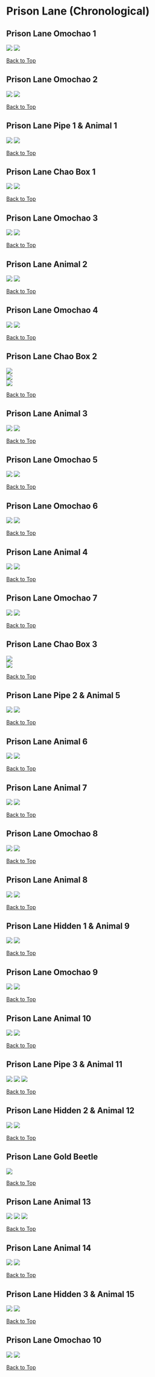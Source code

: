 # Prison Lane (Chronological)

## Prison Lane Omochao 1
![](../PrisonLane/Omochao-1st-Far.webp)
![](../PrisonLane/Omochao-1st-Close.webp)

[Back to Top](#)

## Prison Lane Omochao 2
![](../PrisonLane/Omochao-2nd-Far.webp)
![](../PrisonLane/Omochao-2nd-Close.webp)

[Back to Top](#)

## Prison Lane Pipe 1 & Animal 1
![](../PrisonLane/Pipe-1st-Far.webp)
![](../PrisonLane/Pipe-1st-Close.webp)

[Back to Top](#)

## Prison Lane Chao Box 1
![](../PrisonLane/Chaobox-1st-Far.webp)
![](../PrisonLane/Chaobox-1st-Close.webp)  

[Back to Top](#)

## Prison Lane Omochao 3
![](../PrisonLane/Omochao-3rd-Far.webp)
![](../PrisonLane/Omochao-3rd-Close.webp)

[Back to Top](#)

## Prison Lane Animal 2
![](../PrisonLane/Animal-2nd-Far.webp)
![](../PrisonLane/Animal-2nd-Close.webp)

[Back to Top](#)

## Prison Lane Omochao 4
![](../PrisonLane/Omochao-4th-Far.webp)
![](../PrisonLane/Omochao-4th-Close.webp)

[Back to Top](#)

## Prison Lane Chao Box 2
![](../PrisonLane/Chaobox-2nd-Far.webp)  
![](../PrisonLane/Chaobox-2nd-Far2.webp)  
![](../PrisonLane/Chaobox-2nd-Close.webp)  

[Back to Top](#)

## Prison Lane Animal 3
![](../PrisonLane/Animal-3rd-Far.webp)
![](../PrisonLane/Animal-3rd-Close.webp)

[Back to Top](#)

## Prison Lane Omochao 5
![](../PrisonLane/Omochao-5th-Far.webp)
![](../PrisonLane/Omochao-5th-Close.webp)

[Back to Top](#)

## Prison Lane Omochao 6
![](../PrisonLane/Omochao-6th-Far.webp)
![](../PrisonLane/Omochao-6th-Close.webp)

[Back to Top](#)

## Prison Lane Animal 4
![](../PrisonLane/Animal-4th-Far.webp)
![](../PrisonLane/Animal-4th-Close.webp)

[Back to Top](#)

## Prison Lane Omochao 7
![](../PrisonLane/Omochao-7th-Far.webp)
![](../PrisonLane/Omochao-7th-Close.webp)

[Back to Top](#)

## Prison Lane Chao Box 3
![](../PrisonLane/Chaobox-3rd-Far.webp)  
![](../PrisonLane/Chaobox-3rd-Close.webp)

[Back to Top](#)

## Prison Lane Pipe 2 & Animal 5
![](../PrisonLane/Pipe-2nd-Far.webp)
![](../PrisonLane/Pipe-2nd-Close.webp)

[Back to Top](#)

## Prison Lane Animal 6
![](../PrisonLane/Animal-6th-Far.webp)
![](../PrisonLane/Animal-6th-Close.webp)

[Back to Top](#)

## Prison Lane Animal 7
![](../PrisonLane/Animal-7th-Far.webp)
![](../PrisonLane/Animal-7th-Close.webp)

[Back to Top](#)

## Prison Lane Omochao 8
![](../PrisonLane/Omochao-8th-Far.webp)
![](../PrisonLane/Omochao-8th-Close.webp)

[Back to Top](#)

## Prison Lane Animal 8
![](../PrisonLane/Animal-8th-Far.webp)
![](../PrisonLane/Animal-8th-Close.webp)

[Back to Top](#)

## Prison Lane Hidden 1 & Animal 9
![](../PrisonLane/Hidden-1st-Far.webp)
![](../PrisonLane/Hidden-1st-Close.webp)

[Back to Top](#)

## Prison Lane Omochao 9
![](../PrisonLane/Omochao-9th-Far.webp)
![](../PrisonLane/Omochao-9th-Close.webp)

[Back to Top](#)

## Prison Lane Animal 10
![](../PrisonLane/Animal-10th-Far.webp)
![](../PrisonLane/Animal-10th-Close.webp)

[Back to Top](#)

## Prison Lane Pipe 3 & Animal 11
![](../PrisonLane/Pipe-3rd-Far.webp)
![](../PrisonLane/Pipe-3rd-Far2.webp)
![](../PrisonLane/Pipe-3rd-Close.webp)

[Back to Top](#)

## Prison Lane Hidden 2 & Animal 12
![](../PrisonLane/Hidden-2nd-Far.webp)
![](../PrisonLane/Hidden-2nd-Close.webp)

[Back to Top](#)

## Prison Lane Gold Beetle
![](../PrisonLane/GoldBeetle-Close.webp)  

[Back to Top](#)

## Prison Lane Animal 13
![](../PrisonLane/Animal-13th-Far1.webp)
![](../PrisonLane/Animal-13th-Far2.webp)
![](../PrisonLane/Animal-13th-Close.webp)

[Back to Top](#)

## Prison Lane Animal 14
![](../PrisonLane/Animal-14th-Far.webp)
![](../PrisonLane/Animal-14th-Close.webp)

[Back to Top](#)

## Prison Lane Hidden 3 & Animal 15
![](../PrisonLane/Hidden-3rd-Far.webp)
![](../PrisonLane/Hidden-3rd-Close.webp)

[Back to Top](#)

## Prison Lane Omochao 10
![](../PrisonLane/Omochao-10th-Far.webp)
![](../PrisonLane/Omochao-10th-Close.webp)

[Back to Top](#)
